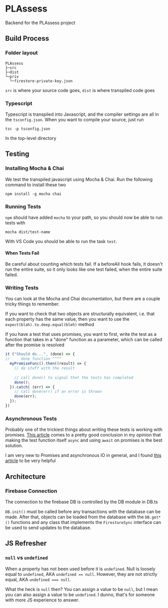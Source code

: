 # PLAssess

Backend for the PLAssess project

## Build Process

### Folder layout

```
PLAssess
├─src
├─dist
└─priv
  └─firestore-private-key.json
```

`src` is where your source code goes, `dist` is where transpiled code goes

### Typescript

Typescript is transpiled into Javascript, and the compiler settings are all in the `tsconfig.json`. When you want to compile your source, just run

```
tsc -p tsconfig.json
```

In the top-level directory

## Testing

### Installing Mocha & Chai

We test the transpiled javascript using Mocha & Chai. Run the following command to install these two

```
npm install -g mocha chai
```

### Running Tests

`npm` should have added `mocha` to your path, so you should now be able to run tests with 

`mocha dist/test-name`

With VS Code you should be able to run the task `test`.

#### When Tests Fail

Be careful about counting which tests fail. If a beforeAll hook fails, it doesn't run the entire suite, so it only
looks like one test failed, when the entire suite failed.

### Writing Tests

You can look at the Mocha and Chai documentation, but there are a couple tricky things to remember.


If you want to check that two objects are structurally equivalent, i.e. that each property
has the same value, then you want to use the `expect(blah).to.deep.equal(bleh)` method

If you have a test that uses promises, you want to first, write the test as a function that takes 
in a "done" function as a parameter, which can be called after the promise is resolved

```typescript
it ("Should do...", (done) => {
//     done function ^^^^
  myPromiseFunc().then((result) => {
    // do stuff with the result
    
    // call done() to signal that the tests has completed
    done();
  }).catch( (err) => {
    // call done(err) if an error is thrown
    done(err);
  });
})
```

### Asynchronous Tests

Probably one of the trickiest things about writing these tests is working with promises. [This article](https://wietse.loves.engineering/testing-promises-with-mocha-90df8b7d2e35) comes to a pretty good conclusion in my opinion that making the test function itself `async` and using `await` on promises is the best solution.

I am very new to Promises and asynchronous IO in general, and I found [this article](https://blog.domenic.me/youre-missing-the-point-of-promises/) to be very helpful

## Architecture

### Firebase Connection

The connection to the firebase DB is controlled by the DB module in DB.ts

`DB.init()` must be called before any transactions with the database can be made.
After that, objects can be loaded from the database with the `DB.get*()` functions and
any class that implements the `FirestoreSync` interface can be used to send updates
 to the database.

## JS Refresher

### `null` vs `undefined`

When a property has not been used before it is `undefined`. Null is loosely equal to `undefined`, AKA `undefined == null`.
However, they are not strictly equal, AKA `undefined === null`.

What the heck is `null` then? You can assign a value to be `null`, but I mean you can also assign a value to be `undefined`.
I dunno, that's for someone with more JS experience to answer.